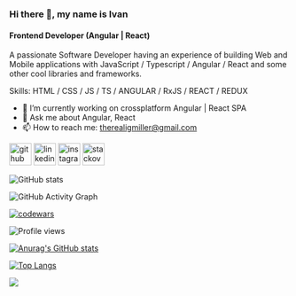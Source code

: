 ### Hi there 👋, my name is Ivan
#### Frontend Developer (Angular | React)
A passionate Software Developer having an experience of building Web and Mobile applications with JavaScript / Typescript / Angular / React  and some other cool libraries and frameworks.

Skills: HTML / CSS / JS / TS / ANGULAR / RxJS / REACT / REDUX

- 🔭 I’m currently working on crossplatform Angular | React SPA 
- 💬 Ask me about Angular, React 
- 📫 How to reach me: therealigmiller@gmail.com 


[<img src='https://cdn.jsdelivr.net/npm/simple-icons@3.0.1/icons/github.svg' alt='github' height='40'>](https://github.com/IGMiller777)  [<img src='https://cdn.jsdelivr.net/npm/simple-icons@3.0.1/icons/linkedin.svg' alt='linkedin' height='40'>](https://www.linkedin.com/in/https://by.linkedin.com/in/ivan-gamanovich-3786b9228/)  [<img src='https://cdn.jsdelivr.net/npm/simple-icons@3.0.1/icons/instagram.svg' alt='instagram' height='40'>](https://www.instagram.com/igmillerofficial/)  [<img src='https://cdn.jsdelivr.net/npm/simple-icons@3.0.1/icons/stackoverflow.svg' alt='stackoverflow' height='40'>](https://stackoverflow.com/users/https://stackoverflow.com/users/17695799/)  

![GitHub stats](https://github-readme-stats.vercel.app/api?username=IGMiller777&show_icons=true&count_private=true)  

![GitHub Activity Graph](https://activity-graph.herokuapp.com/graph?username=IGMiller777)  

[![codewars](https://www.codewars.com/users/IGMiller777/badges/large)](https://www.codewars.com/users/IGMiller777)   

![Profile views](https://gpvc.arturio.dev/IGMiller777)  



[![Anurag's GitHub stats](https://github-readme-stats.vercel.app/api?username=anuraghazra)](https://github.com/anuraghazra/github-readme-stats)

 

[![Top Langs](https://github-readme-stats.vercel.app/api/top-langs/?username=anuraghazra)](https://github.com/anuraghazra/github-readme-stats)



![](https://komarev.com/ghpvc/?IGMiller777)
